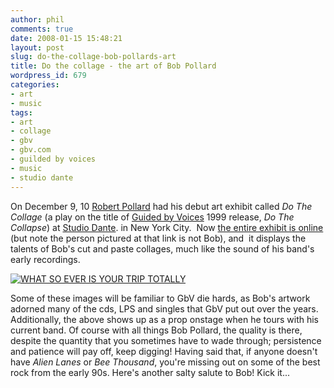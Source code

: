 ```yaml
---
author: phil
comments: true
date: 2008-01-15 15:48:21
layout: post
slug: do-the-collage-bob-pollards-art
title: Do the collage - the art of Bob Pollard
wordpress_id: 679
categories:
- art
- music
tags:
- art
- collage
- gbv
- gbv.com
- guilded by voices
- music
- studio dante
---
```


On December 9, 10 [Robert Pollard](http://robertpollard.net/) had his debut art exhibit called _Do The Collage_ (a play on the title of [Guided by Voices](http://gbv.com) 1999 release, _Do The Collapse_) at [Studio Dante](http://www.studiodante.com). in New York City.  Now [the entire exhibit is online](http://robertpollard.net/1.html) (but note the person pictured at that link is not Bob), and  it displays the talents of Bob's cut and paste collages, much like the sound of his band's early recordings.


[![WHAT SO EVER IS YOUR TRIP TOTALLY](http://fak3r.com/wp-content/uploads/2008/01/whatsoeverisyourtrip.jpg)](http://robertpollard.net/49.html)




Some of these images will be familiar to GbV die hards, as Bob's artwork adorned many of the cds, LPS and singles that GbV put out over the years.  Additionally, the above shows up as a prop onstage when he tours with his current band.  Of course with all things Bob Pollard, the quality is there, despite the quantity that you sometimes have to wade through; persistence and patience will pay off, keep digging!  Having said that, if anyone doesn't have _Alien Lanes_ or _Bee Thousand_, you're missing out on some of the best rock from the early 90s.  Here's another salty salute to Bob!  Kick it...
